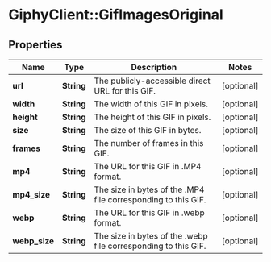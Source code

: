 # GiphyClient::GifImagesOriginal

## Properties
Name | Type | Description | Notes
------------ | ------------- | ------------- | -------------
**url** | **String** | The publicly-accessible direct URL for this GIF. | [optional] 
**width** | **String** | The width of this GIF in pixels. | [optional] 
**height** | **String** | The height of this GIF in pixels. | [optional] 
**size** | **String** | The size of this GIF in bytes. | [optional] 
**frames** | **String** | The number of frames in this GIF. | [optional] 
**mp4** | **String** | The URL for this GIF in .MP4 format. | [optional] 
**mp4_size** | **String** | The size in bytes of the .MP4 file corresponding to this GIF. | [optional] 
**webp** | **String** | The URL for this GIF in .webp format. | [optional] 
**webp_size** | **String** | The size in bytes of the .webp file corresponding to this GIF. | [optional] 



